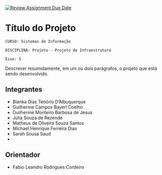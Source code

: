 [![Review Assignment Due Date](https://classroom.github.com/assets/deadline-readme-button-22041afd0340ce965d47ae6ef1cefeee28c7c493a6346c4f15d667ab976d596c.svg)](https://classroom.github.com/a/9ubIgkc1)
# Título do Projeto

`CURSO: Sistemas de Informação`

`DISCIPLINA: Projeto - Projeto de Infraestrutura`

`Eixo: 5`

Descrever resumidamente, em um ou dois parágrafos, o projeto que está sendo desenvolvido.

## Integrantes
* Bianka Dias Tenório D’Albuquerque
* Guilherme Campos Bayerl Coelho
* Guilherme Monteiro Barbosa de Jesus
* Júlia Souza de Rezende
* Matheus de Oliveira Souza Santos
* Michael Henrique Ferreira Dias
* Sarah Sousa Saud
* 
## Orientador

* Fabio Leandro Rodrigues Cordeiro


